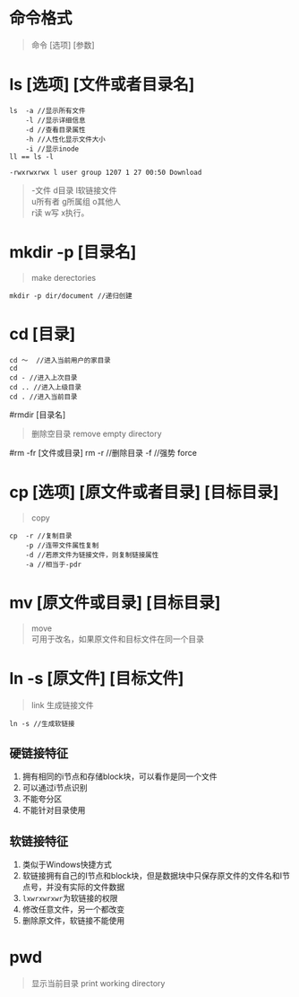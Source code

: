 # 命令格式
> 命令 [选项] [参数]  

# ls [选项] [文件或者目录名]

	ls  -a //显示所有文件
		-l //显示详细信息
		-d //查看目录属性
		-h //人性化显示文件大小
		-i //显示inode
	ll == ls -l

`-rwxrwxrwx l user group 1207 1 27 00:50 Download`  
> -文件 d目录 l软链接文件  
> u所有者 g所属组 o其他人  
> r读 w写 x执行。

# mkdir -p [目录名]
> make derectories  

`mkdir -p dir/document //递归创建`  
# cd [目录]
	cd ～  //进入当前用户的家目录
	cd
	cd - //进入上次目录
	cd .. //进入上级目录
	cd . //进入当前目录
#rmdir [目录名]
> 删除空目录 remove empty directory

#rm -fr [文件或目录]
	rm  -r //删除目录
		-f //强势 force
# cp [选项] [原文件或者目录] [目标目录]
> copy  

	cp  -r //复制目录
		-p //连带文件属性复制
		-d //若原文件为链接文件，则复制链接属性
		-a //相当于-pdr
# mv [原文件或目录] [目标目录]
> move  
> 可用于改名，如果原文件和目标文件在同一个目录

# ln -s [原文件] [目标文件]
> link 生成链接文件  

	ln -s //生成软链接
## 硬链接特征
1. 拥有相同的i节点和存储block块，可以看作是同一个文件
2. 可以通过i节点识别
3. 不能夸分区
4. 不能针对目录使用  

## 软链接特征
1. 类似于Windows快捷方式
2. 软链接拥有自己的I节点和block块，但是数据块中只保存原文件的文件名和I节点号，并没有实际的文件数据
3. 	`lxwrxwrxwr`为软链接的权限
4. 修改任意文件，另一个都改变
5. 删除原文件，软链接不能使用
# pwd
> 显示当前目录 print working directory  

